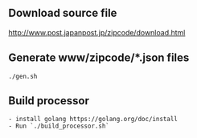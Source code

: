 ## Download source file

http://www.post.japanpost.jp/zipcode/download.html

## Generate www/zipcode/*.json files

```
./gen.sh
```

## Build processor
    - install golang https://golang.org/doc/install
    - Run `./build_processor.sh`
